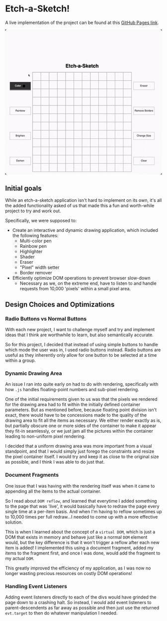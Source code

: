 # Etch-a-Sketch!
A live implementation of the project can be found at this [GitHub Pages link](https://emannuelmartineztest.github.io/etch-a-sketch/).

![A quick etch-a-sketch session](./assets/etch-a-sketch.gif)
## Initial goals
While an etch-a-sketch application isn't hard to implement on its own, it's all the added functionality asked of 
us that made this a fun and worth-while project to try and work out. 

Specifically, we were supposed to:
- Create an interactive and dynamic drawing application, which included the following features:
    - Multi-color pen
    - Rainbow pen
    - Highlighter 
    - Shader
    - Eraser
    - "Pixel" width setter
    - Border remover
- Efficiently optimize DOM operations to prevent browser slow-down
  - Necessary as we, on the extreme end, have to listen to and handle requests from 10,000 'pixels' within a small pixel area.

## Design Choices and Optimizations
### Radio Buttons vs Normal Buttons
With each new project, I want to challenge myself and try and implement ideas that I think are worthwhile to learn, but 
also semantically accurate. 

So for this project, I decided that instead of using simple buttons to handle which mode the user was in, I used radio 
buttons instead. Radio buttons are useful as they inherently only allow for one button to be selected at a time within
a group. 

### Dynamic Drawing Area
An issue I ran into quite early on had to do with rendering, specifically with how `.js` handles floating-point numbers
and sub-pixel rendering. 

One of the initial requirements given to us was that the pixels we rendered for the drawing area had to fit
within the initially defined container parameters. But as mentioned before, because floating point division isn't exact,
there would have to be concessions made to the quality of the drawing area to fit all the items as necessary. We either
render exactly as is, but partially obscure one or more sides of the container to make it appear they 
fit-in seamlessly, or we just jam all the pictures within the container leading to non-uniform pixel rendering.

I decided that a uniform drawing area was more important from a visual standpoint, and that I would simply just 
forego the constraints and resize the pixel container itself. I would try and keep it as close to the original size 
as possible, and I think I was able to do just that.

### Document Fragments
One issue that I was having with the rendering itself was when it came to appending all the items to the actual container. 

So I read about `DOM reflow`, and learned that everytime I added something to the page that was 'live', it would basically
have to redraw the page every single time at a per-item basis. And when I'm having to reflow sometimes up to 10,000 times
per full redraw...I needed to come up with a more effective solution.

This is when I learned about the concept of a `virtual DOM`, which is just a DOM that exists in memory and behave just like
a normal `DOM` element would, but the key difference is that it won't trigger a reflow after each new item is added!
I implemented this using a document fragment, added my items to the fragment first, and once I was done, would add
the fragment to my actual `DOM`. 

This greatly improved the efficiency of my application, as I was now no longer wasting precious resources on costly
DOM operations!

### Handling Event Listeners
Adding event listeners directly to each of the divs would have grinded the page down to a crashing halt. So instead,
I would add event listeners to parent-descendents as far away as possible and then just use the returned `evt.target`
to then do whatever manipulation I needed. 

